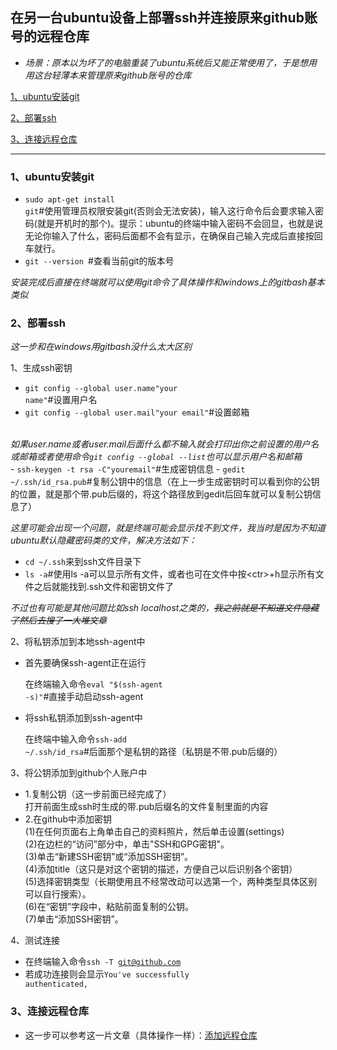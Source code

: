 ## 在另一台ubuntu设备上部署ssh并连接原来github账号的远程仓库

- <i>场景：原本以为坏了的电脑重装了ubuntu系统后又能正常使用了，于是想用用这台轻薄本来管理原来github账号的仓库</i>

[1、ubuntu安装git](#1)

[2、部署ssh](#2)

[3、连接远程仓库](#3)

---

<h3 id = 1>1、ubuntu安装git </h3> 

- <code>sudo apt-get install git</code>#使用管理员权限安装git(否则会无法安装)，输入这行命令后会要求输入密码(就是开机时的那个)。提示：ubuntu的终端中输入密码不会回显，也就是说无论你输入了什么，密码后面都不会有显示，在确保自己输入完成后直接按回车就行。
- <code>git --version </code>#查看当前git的版本号

<i>安装完成后直接在终端就可以使用git命令了具体操作和windows上的gitbash基本类似</i>



<h3 id = 2>2、部署ssh </h3>

<i>这一步和在windows用gitbash没什么太大区别</i>

1、生成ssh密钥

- <code>git config --global user.name"your name"</code>#设置用户名 
- <code>git config --global user.mail"your email"</code>#设置邮箱
<br>
<i>如果user.name或者user.mail后面什么都不输入就会打印出你之前设置的用户名或邮箱或者使用命令<code>git config --global --list</code>也可以显示用户名和邮箱</i>
<br>
- <code>ssh-keygen -t rsa -C"youremail"</code>#生成密钥信息
- <code>gedit ~/.ssh/id_rsa.pub</code>#复制公钥中的信息（在上一步生成密钥时可以看到你的公钥的位置，就是那个带.pub后缀的，将这个路径放到gedit后回车就可以复制公钥信息了）
  
  <i>这里可能会出现一个问题，就是终端可能会显示找不到文件，我当时是因为不知道ubuntu默认隐藏密码类的文件，解决方法如下：</i>
- <code>cd ~/.ssh</code>来到ssh文件目录下
- <code>ls -a</code>#使用ls -a可以显示所有文件，或者也可在文件中按\<ctr>+h显示所有文件之后就能找到.ssh文件和密钥文件了

<i>不过也有可能是其他问题比如ssh localhost之类的，~~我之前就是不知道文件隐藏了然后去搜了一大堆文章~~ </i>

2、将私钥添加到本地ssh-agent中

- 首先要确保ssh-agent正在运行

  在终端输入命令<code>eval "$(ssh-agent -s)"</code>#直接手动启动ssh-agent

- 将ssh私钥添加到ssh-agent中

  在终端中输入命令<code>ssh-add ~/.ssh/id_rsa</code>#后面那个是私钥的路径（私钥是不带.pub后缀的）

3、将公钥添加到github个人账户中

- 1.复制公钥（这一步前面已经完成了）<br>
   打开前面生成ssh时生成的带.pub后缀名的文件复制里面的内容<br>
- 2.在github中添加密钥<br>
   (1)在任何页面右上角单击自己的资料照片，然后单击设置(settings)<br>
   (2)在边栏的“访问”部分中，单击"SSH和GPG密钥"。<br>
   (3)单击“新建SSH密钥”或“添加SSH密钥”。<br>
   (4)添加title（这只是对这个密钥的描述，方便自己以后识别各个密钥）<br>
   (5)选择密钥类型（长期使用且不经常改动可以选第一个，两种类型具体区别可以自行搜索）。<br>
   (6)在“密钥”字段中，粘贴前面复制的公钥。<br>
   (7)单击“添加SSH密钥”。

4、测试连接

- 在终端输入命令<code>ssh -T git@github.com</code>
- 若成功连接则会显示<code>You've successfully authenticated,</code>

<h3 id = 3>3、连接远程仓库</h3>

- 这一步可以参考这一片文章（具体操作一样）：[添加远程仓库](https://blog.csdn.net/qq_51489920/article/details/131950693?spm=1001.2014.3001.5502)